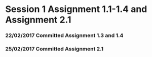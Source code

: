# Session 1 Assignment 1.1-1.4 and Assignment 2.1 

### 22/02/2017 Committed Assignment 1.3 and 1.4
### 25/02/2017 Committed Assignment 2.1
